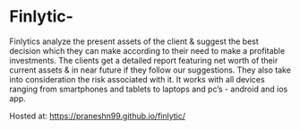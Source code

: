 # Finlytic-

Finlytics analyze the present assets of the client & suggest the best decision which they can make according to their need to make a profitable investments. The clients get a detailed report featuring net worth of their current assets & in near future if they follow our suggestions. They also take into consideration the risk associated with it.
It works with all devices ranging from smartphones and tablets to laptops and pc’s - android and ios app.


Hosted at: https://praneshn99.github.io/finlytic/
